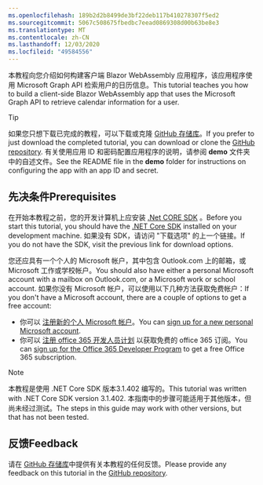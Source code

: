 ```yaml
---
ms.openlocfilehash: 189b2d2b8499de3bf22deb117b410278307f5ed2
ms.sourcegitcommit: 5067c508675fbedbc7eead0869308d00b63be8e3
ms.translationtype: MT
ms.contentlocale: zh-CN
ms.lasthandoff: 12/03/2020
ms.locfileid: "49584556"
---
```

<!-- markdownlint-disable MD002 MD041 -->

<span data-ttu-id="97f1b-101">本教程向您介绍如何构建客户端 Blazor WebAssembly 应用程序，该应用程序使用 Microsoft Graph API 检索用户的日历信息。</span><span class="sxs-lookup"><span data-stu-id="97f1b-101">This tutorial teaches you how to build a client-side Blazor WebAssembly app that uses the Microsoft Graph API to retrieve calendar information for a user.</span></span>

> [!TIP]
> <span data-ttu-id="97f1b-102">如果您只想下载已完成的教程，可以下载或克隆 [GitHub 存储库](https://github.com/microsoftgraph/msgraph-training-blazor-clientside)。</span><span class="sxs-lookup"><span data-stu-id="97f1b-102">If you prefer to just download the completed tutorial, you can download or clone the [GitHub repository](https://github.com/microsoftgraph/msgraph-training-blazor-clientside).</span></span> <span data-ttu-id="97f1b-103">有关使用应用 ID 和密码配置应用程序的说明，请参阅 **demo** 文件夹中的自述文件。</span><span class="sxs-lookup"><span data-stu-id="97f1b-103">See the README file in the **demo** folder for instructions on configuring the app with an app ID and secret.</span></span>

## <a name="prerequisites"></a><span data-ttu-id="97f1b-104">先决条件</span><span class="sxs-lookup"><span data-stu-id="97f1b-104">Prerequisites</span></span>

<span data-ttu-id="97f1b-105">在开始本教程之前，您的开发计算机上应安装 [.Net CORE SDK](https://dotnet.microsoft.com/download) 。</span><span class="sxs-lookup"><span data-stu-id="97f1b-105">Before you start this tutorial, you should have the [.NET Core SDK](https://dotnet.microsoft.com/download) installed on your development machine.</span></span> <span data-ttu-id="97f1b-106">如果没有 SDK，请访问 "下载选项" 的上一个链接。</span><span class="sxs-lookup"><span data-stu-id="97f1b-106">If you do not have the SDK, visit the previous link for download options.</span></span>

<span data-ttu-id="97f1b-107">您还应具有一个个人的 Microsoft 帐户，其中包含 Outlook.com 上的邮箱，或 Microsoft 工作或学校帐户。</span><span class="sxs-lookup"><span data-stu-id="97f1b-107">You should also have either a personal Microsoft account with a mailbox on Outlook.com, or a Microsoft work or school account.</span></span> <span data-ttu-id="97f1b-108">如果你没有 Microsoft 帐户，可以使用以下几种方法获取免费帐户：</span><span class="sxs-lookup"><span data-stu-id="97f1b-108">If you don't have a Microsoft account, there are a couple of options to get a free account:</span></span>

- <span data-ttu-id="97f1b-109">你可以 [注册新的个人 Microsoft 帐户](https://signup.live.com/signup?wa=wsignin1.0&rpsnv=12&ct=1454618383&rver=6.4.6456.0&wp=MBI_SSL_SHARED&wreply=https://mail.live.com/default.aspx&id=64855&cbcxt=mai&bk=1454618383&uiflavor=web&uaid=b213a65b4fdc484382b6622b3ecaa547&mkt=E-US&lc=1033&lic=1)。</span><span class="sxs-lookup"><span data-stu-id="97f1b-109">You can [sign up for a new personal Microsoft account](https://signup.live.com/signup?wa=wsignin1.0&rpsnv=12&ct=1454618383&rver=6.4.6456.0&wp=MBI_SSL_SHARED&wreply=https://mail.live.com/default.aspx&id=64855&cbcxt=mai&bk=1454618383&uiflavor=web&uaid=b213a65b4fdc484382b6622b3ecaa547&mkt=E-US&lc=1033&lic=1).</span></span>
- <span data-ttu-id="97f1b-110">你可以 [注册 office 365 开发人员计划](https://developer.microsoft.com/office/dev-program) 以获取免费的 office 365 订阅。</span><span class="sxs-lookup"><span data-stu-id="97f1b-110">You can [sign up for the Office 365 Developer Program](https://developer.microsoft.com/office/dev-program) to get a free Office 365 subscription.</span></span>

> [!NOTE]
> <span data-ttu-id="97f1b-111">本教程是使用 .NET Core SDK 版本3.1.402 编写的。</span><span class="sxs-lookup"><span data-stu-id="97f1b-111">This tutorial was written with .NET Core SDK version 3.1.402.</span></span> <span data-ttu-id="97f1b-112">本指南中的步骤可能适用于其他版本，但尚未经过测试。</span><span class="sxs-lookup"><span data-stu-id="97f1b-112">The steps in this guide may work with other versions, but that has not been tested.</span></span>

## <a name="feedback"></a><span data-ttu-id="97f1b-113">反馈</span><span class="sxs-lookup"><span data-stu-id="97f1b-113">Feedback</span></span>

<span data-ttu-id="97f1b-114">请在 [GitHub 存储库](https://github.com/microsoftgraph/msgraph-training-blazor-clientside)中提供有关本教程的任何反馈。</span><span class="sxs-lookup"><span data-stu-id="97f1b-114">Please provide any feedback on this tutorial in the [GitHub repository](https://github.com/microsoftgraph/msgraph-training-blazor-clientside).</span></span>
